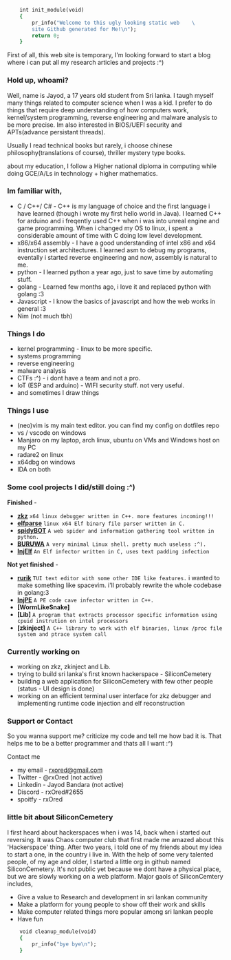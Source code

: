 ```ruby
    int init_module(void)
    {
        pr_info("Welcome to this ugly looking static web    \ 
        site Github generated for Me!\n");
        return 0;
    }
``` 

First of all, this web site is temporary, I'm looking forward to start a blog where i can put all my research articles and projects :^)

### Hold up, whoami?

Well, name is Jayod, a 17 years old student from Sri lanka. I taugh myself many things related to computer science when I was a kid. I prefer to do things that require deep understanding of how computers work, kernel/system programming, reverse engineering and malware analysis to be more precise. Im also interested in BIOS/UEFI security and APTs(advance persistant threads).
 
Usually I read technical books but rarely, i choose chinese philosophy(translations of course), thriller mystery type books. 

about my education, I follow a Higher national diploma in computing while doing GCE/A/Ls in technology + higher mathematics. 

### Im familiar with,

- C / C++/ C# - C++ is my language of choice and the first language i have learned (though i wrote my first hello world in Java). I learned C++ for arduino and i freqently used C++ when i was into unreal engine and game programming. When i changed my OS to linux, i spent a considerable amount of time with C doing low level development.
- x86/x64 assembly - I have a good understanding of intel x86 and x64 instruction set architectures. I learned asm to debug my programs, eventally i started reverse engineering and now, assembly is natural to me.
- python - I learned python a year ago, just to save time by automating stuff.
- golang - Learned few months ago, i love it and replaced python with golang :3
- Javascript - I know the basics of javascript and how the web works in general :3
- Nim (not much tbh)

### Things I do

- kernel programming - linux to be more specific.
- systems programming
- reverse engineering
- malware analysis
- CTFs :^) - i dont have a team and not a pro. 
- IoT (ESP and arduino) - WIFI security stuff. not very useful.
- and sometimes I draw things

### Things I use
    
- (neo)vim is my main text editor. you can find my config on dotfiles repo
- vs / vscode on windows
- Manjaro on my laptop, arch linux, ubuntu on VMs and Windows host on my PC 
- radare2 on linux
- x64dbg on windows
- IDA on both

### Some cool projects I did/still doing :^)

**Finished** - 
- **[zkz](https://github.com/rxOred/zkz.git)** `x64 linux debugger written in C++. more features incoming!!!`
- **[elfparse](https://github.com/rxOred/elfparse.git)** `linux x64 Elf binary file parser written in C.`
- **[spidyBOT](https://github.com/rxOred/spidyBOT.git)** `A web spider and information gathering tool written in python.`
- **[BURUWA](https://github.com/rxOred/BURUWA.git)** `A very minimal Linux shell. pretty much useless :^).`
- **[InjElf](https://github.com/rxOred/InjElf.git)** `An Elf infector written in C, uses text padding infection`
    
**Not yet finished** - 
- **[rurik](https://github.com/rxOred/rurik.git)** `TUI text editor with some other IDE like features.` i wanted to make something like spacevim. i'll probably rewrite the whole codebase in golang:3
- **[InjPE](https://github.com/rxOred/InjPE.git)** `A PE code cave infector written in C++.`
- **[WormLikeSnake]**
- **[Lib]** `A program that extracts processor specific information using cpuid instrution on intel processors` 
- **[zkinject]** `A C++ library to work with elf binaries, linux /proc file system and ptrace system call`

### Currently working on

- working on zkz, zkinject and Lib.
- trying to build sri lanka's first known hackerspace - SiliconCemetery
- building a web application for SiliconCemetery with few other people (status - UI design is done)
- working on an efficient terminal user interface for zkz debugger and implementing runtime code injection and elf reconstruction
   
### Support or Contact

So you wanna support me? criticize my code and tell me how bad it is. That helps me to be a better programmer and thats all I want :^)

Contact me
- my email - rxored@gmail.com
- Twitter - @rxOred (not active)
- Linkedin - Jayod Bandara (not active)
- Discord - rxOred#2655
- spoitfy - rxOred
   
### little bit about SiliconCemetery
    
I first heard about hackerspaces when i was 14, back when i started out reversing. It was Chaos computer club that first made me amazed about this 'Hackerspace' thing. After two years, i told one of my friends about my idea to start a one, in the country i live in. With the help of some very talented people, of my age and older, I started a little org in github named SiliconCemetery. It's not public yet because we dont have a physical place, but we are slowly working on a web platform. Major gaols of SiliconCemtery includes,
- Give a value to Research and development in sri lankan community
- Make a platform for young people to show off their work and skills
- Make computer related things more popular among sri lankan people
- Have fun


 

```ruby
    void cleanup_module(void)
    {
        pr_info("bye bye\n");    
    }
```
